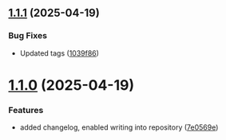 ## [1.1.1](https://github.com/derh4nnes/shipitk8s/compare/v1.1.0...v1.1.1) (2025-04-19)


### Bug Fixes

* Updated tags ([1039f86](https://github.com/derh4nnes/shipitk8s/commit/1039f867ac3fab2d4b45f73bbe1a1836602196b1))

# [1.1.0](https://github.com/derh4nnes/shipitk8s/compare/v1.0.1...v1.1.0) (2025-04-19)


### Features

* added changelog, enabled writing into repository ([7e0569e](https://github.com/derh4nnes/shipitk8s/commit/7e0569eb6d405865ee98d56318f8a1d3cd0537d7))
